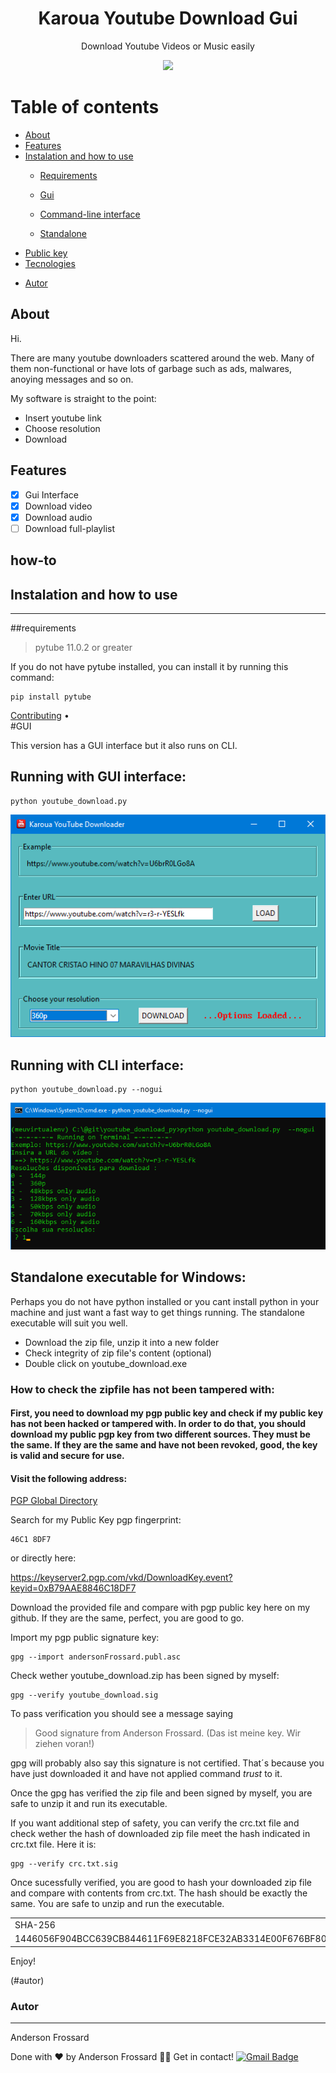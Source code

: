 

<h1 align="center">Karoua Youtube Download Gui</h1>

<p align="center">Download Youtube Videos or Music easily</p>
<div align="center">
<img src="https://img.shields.io/static/v1?label=Media&labelColor=black&message=Download&color=7159c1&style=for-the-badge&logo=python"/>
</div>

Table of contents
===============
<!--ts-->

- [About](#about)
- [Features](#features)
- [Instalation and how to use](#how-to)
	* [Requirements](##requirements)
	
	* [Gui](#gui)
	
	* [Command-line interface](#cli)
	
	* [Standalone](#standalone)
*	[Public key](#public-key)
*	[Tecnologies](#tecnologias****)
- [Autor](#autor)
<!--te-->

## About

<p>Hi.</p>
<p>There are many youtube downloaders scattered around the web.
 Many of them non-functional or have lots of garbage  such  as 
 ads, malwares, anoying messages and so on.

My software is straight to the point:</p>
<ul>
  <li>Insert youtube link</li>
  <li>Choose resolution</li>
  <li>Download</li>
</ul>      

## Features
- [X] Gui Interface
- [x] Download video
- [x] Download audio
- [ ] Download full-playlist

## how-to


## Instalation and how to use
------

##requirements

>pytube 11.0.2 or greater

If you do not have pytube installed, you can install it by running this command:

	pip install pytube
<a href="#cont">Contributing</a> •  
#GUI

This version has a GUI interface but it also runs on CLI.

<h2>Running with GUI interface:</h2>

	python youtube_download.py

![GUI interface](./img/image01.png)




<h2>Running with CLI interface:</h2>

	python youtube_download.py --nogui

![CLI interface](./img/image02.png)


## Standalone executable for Windows:
Perhaps you do not have python installed or you cant install python in your machine and just want a fast way to get things running. The standalone executable will suit you well.
<ul>
	<li>Download the zip file, unzip it into a new folder</li>
	<li>Check  integrity of zip file's content (optional)</li>
	<li>Double click on youtube_download.exe </li>
</ul>

### How to check the zipfile has not been tampered with:

#### First, you need to download my pgp public key and  check if my public key has not been hacked or tampered with. In order to do that, you should download my public pgp key from two different sources. They must be the same. If they are the same and have not been revoked, good, the key is valid and secure for use. 

#### Visit the following address:

<a href = "http://keyserver2.pgp.com"> PGP Global Directory</a>

Search for my Public Key pgp fingerprint:

	46C1 8DF7


or directly  here:

https://keyserver2.pgp.com/vkd/DownloadKey.event?keyid=0xB79AAE8846C18DF7 


Download the provided file and compare with pgp public key here on my github. If they are the same, perfect, you are good to go.

Import my pgp public signature key:

	gpg --import andersonFrossard.publ.asc

Check wether youtube_download.zip has been signed by myself:

	gpg --verify youtube_download.sig

To pass verification you should see a message saying
>Good signature from Anderson Frossard. (Das ist meine key. Wir ziehen voran!)

gpg will probably also say this signature is not certified. That´s because you have just downloaded it and have not applied command *trust* to it.

Once the gpg has verified the zip file and been signed by myself, you are safe to unzip it and run its executable.

If you want additional step of safety, you can verify the crc.txt file and check wether the hash of downloaded zip file meet the hash indicated in crc.txt file. Here it is:

	gpg --verify crc.txt.sig

Once sucessfully verified, you are good to hash your downloaded zip file and compare with contents from crc.txt.
The hash should be exactly the same. You are safe to unzip and run the executable. 
<table>
	<tr>
		<td>SHA-256</td>
		<td>File</td>
	<tr>
		<td>1446056F904BCC639CB844611F69E8218FCE32AB3314E00F676BF80FE659061B</td>
		<td>youtube_download.zip</td>
	</tr>
</table>
Enjoy!

(#autor)
### Autor
---

 <img style="border-radius: 50%;" src="https://i.postimg.cc/Rqf7nM29/maxresdefault.jpg" width="100px;" alt=""/>Anderson Frossard

Done with ❤️ by Anderson Frossard 👋🏽 Get in contact!
[![Gmail Badge](https://img.shields.io/badge/frossard2008@gmail.com-c14438?style=flat-square&logo=Gmail&logoColor=white&link=mailto:frossard2008@gmail.com)](mailto:frossard2008@gmail.com)